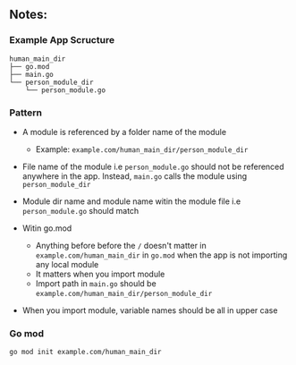 ## Notes: 

### Example App Scructure

```
human_main_dir
├── go.mod
├── main.go
└── person_module_dir
    └── person_module.go
```


### Pattern

* A module is referenced by a folder name of the module
	- Example: `example.com/human_main_dir/person_module_dir`

* File name of the module i.e `person_module.go` should not be referenced anywhere in the app. Instead, `main.go` calls the module using `person_module_dir`

* Module dir name and module name witin the module file i.e `person_module.go` should match

* Witin go.mod 
	- Anything before before the `/` doesn't matter in `example.com/human_main_dir` in `go.mod` when the app is not importing any local module 
	- It matters when you import module 
	- Import path in `main.go` should be `example.com/human_main_dir/person_module_dir`
	
* When you import module, variable names should be all in upper case



### Go mod 

`go mod init example.com/human_main_dir`